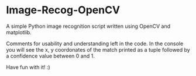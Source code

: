 # Image-Recog-OpenCV
A simple Python image recognition script written using OpenCV and matplotlib.

Comments for usability and understanding left in the code.
In the console you will see the x, y coordonates of the match printed as a tuple followed by a confidence value between 0 and 1.

Have fun with it! :)
